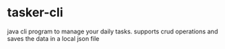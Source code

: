 # tasker-cli
java cli program to manage your daily tasks. supports crud operations and saves the data in a local json file
